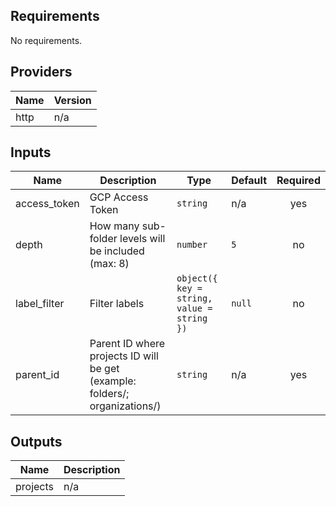 ## Requirements

No requirements.

## Providers

| Name | Version |
|------|---------|
| http | n/a |

## Inputs

| Name | Description | Type | Default | Required |
|------|-------------|------|---------|:--------:|
| access\_token | GCP Access Token | `string` | n/a | yes |
| depth | How many sub-folder levels will be included (max: 8) | `number` | `5` | no |
| label\_filter | Filter labels | `object({ key = string, value = string })` | `null` | no |
| parent\_id | Parent ID where projects ID will be get (example: folders/<NUM>; organizations/<NUM>) | `string` | n/a | yes |

## Outputs

| Name | Description |
|------|-------------|
| projects | n/a |